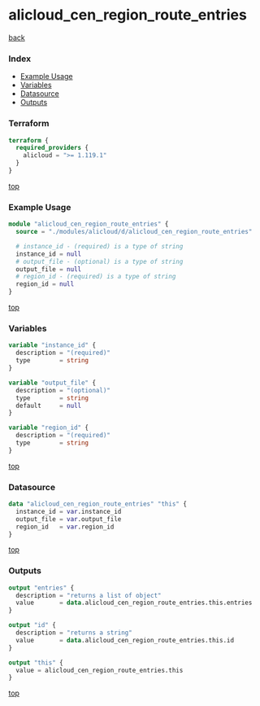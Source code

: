 # alicloud_cen_region_route_entries

[back](../alicloud.md)

### Index

- [Example Usage](#example-usage)
- [Variables](#variables)
- [Datasource](#datasource)
- [Outputs](#outputs)

### Terraform

```terraform
terraform {
  required_providers {
    alicloud = ">= 1.119.1"
  }
}
```

[top](#index)

### Example Usage

```terraform
module "alicloud_cen_region_route_entries" {
  source = "./modules/alicloud/d/alicloud_cen_region_route_entries"

  # instance_id - (required) is a type of string
  instance_id = null
  # output_file - (optional) is a type of string
  output_file = null
  # region_id - (required) is a type of string
  region_id = null
}
```

[top](#index)

### Variables

```terraform
variable "instance_id" {
  description = "(required)"
  type        = string
}

variable "output_file" {
  description = "(optional)"
  type        = string
  default     = null
}

variable "region_id" {
  description = "(required)"
  type        = string
}
```

[top](#index)

### Datasource

```terraform
data "alicloud_cen_region_route_entries" "this" {
  instance_id = var.instance_id
  output_file = var.output_file
  region_id   = var.region_id
}
```

[top](#index)

### Outputs

```terraform
output "entries" {
  description = "returns a list of object"
  value       = data.alicloud_cen_region_route_entries.this.entries
}

output "id" {
  description = "returns a string"
  value       = data.alicloud_cen_region_route_entries.this.id
}

output "this" {
  value = alicloud_cen_region_route_entries.this
}
```

[top](#index)